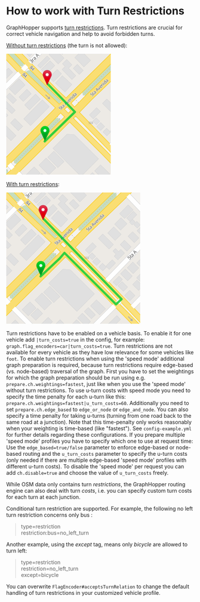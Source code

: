 # How to work with Turn Restrictions

GraphHopper supports [turn restrictions](http://wiki.openstreetmap.org/wiki/Relation:restriction).
Turn restrictions are crucial for correct vehicle navigation and help to avoid forbidden turns.

[Without turn restrictions](https://graphhopper.com/maps/?point=23.1047%2C-82.44319&point=23.10544%2C-82.44316) (the turn is not allowed):

![turn without turn restrictions](./images/turn-restrictions-wrong.png)

[With turn restrictions](https://graphhopper.com/maps/?point=23.1047%2C-82.44319&point=23.10544%2C-82.44316&ch.disable=true):

![turn with turn restrictions](./images/turn-restrictions-correct.png)

Turn restrictions have to be enabled on a vehicle basis. To enable it for one vehicle add
`|turn_costs=true` in the config, for example: `graph.flag_encoders=car|turn_costs=true`.
Turn restrictions are not available for every vehicle as they have low relevance
for some vehicles like `foot`. 
To enable turn restrictions when using the 'speed mode' additional graph preparation is required, because turn restrictions
require edge-based (vs. node-based) traversal of the graph. First you have to set the weightings for which the graph 
preparation should be run using e.g. `prepare.ch.weightings=fastest`, just like when you use the 'speed mode' without 
turn restrictions. To use u-turn costs with speed mode you need to specify the time penalty for each u-turn like this:
`prepare.ch.weightings=fastest|u_turn_costs=60`. 
Additionally you need to set `prepare.ch.edge_based` to `edge_or_node` or `edge_and_node`. You can
also specify a time penalty for taking u-turns (turning from one road back to the same road at a junction). Note that 
this time-penalty only works reasonably when your weighting is time-based (like "fastest"). See 
`config-example.yml` for further details regarding these configurations. If you prepare multiple 'speed mode' profiles you have to specify which
one to use at request time: Use the `edge_based=true/false` parameter to enforce edge-based or node-based routing and 
the `u_turn_costs` parameter to specify the u-turn costs (only needed if there are multiple edge-based 'speed mode'
profiles with different u-turn costs). To disable the 'speed mode' per request you can add `ch.disable=true` and choose
the value of `u_turn_costs` freely.

While OSM data only contains turn *restrictions*, the GraphHopper routing engine can also deal with turn *costs*, i.e.
you can specify custom turn costs for each turn at each junction.

Conditional turn restriction are supported. For example, the following no left turn restriction concerns only bus :

> type=restriction  
> restriction:bus=no_left_turn

Another example, using the *except* tag, means only *bicycle* are allowed to turn left:

> type=restriction  
> restriction=no_left_turn  
> except=bicycle

You can overwrite `FlagEncoder#acceptsTurnRelation` to change the default handling of turn restrictions in your customized vehicle profile.